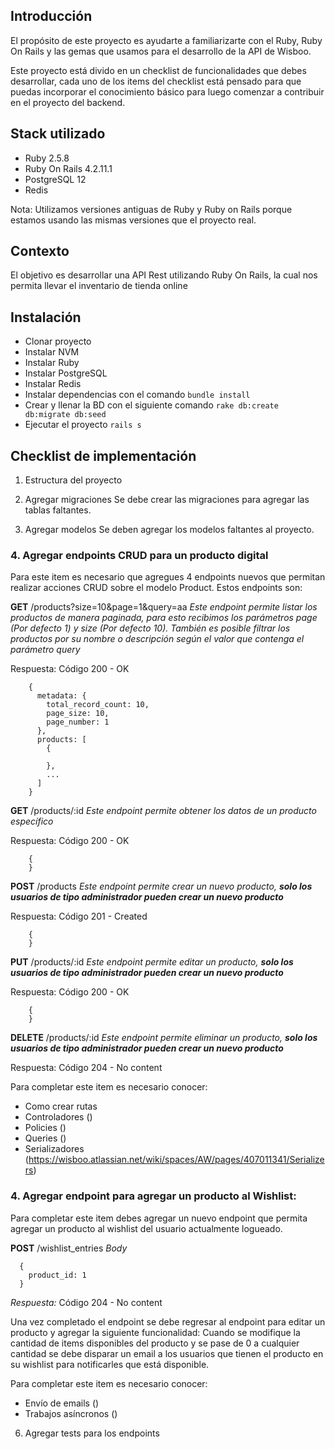 ## Introducción

El propósito de este proyecto es ayudarte a familiarizarte con el Ruby, Ruby On Rails y las gemas que usamos para el desarrollo de la API de Wisboo.

Este proyecto está divido en un checklist de funcionalidades que debes desarrollar, cada uno de los items del checklist está pensado para que puedas incorporar el conocimiento básico para luego comenzar a contribuir en el proyecto del backend.

## Stack utilizado

- Ruby 2.5.8
- Ruby On Rails 4.2.11.1
- PostgreSQL 12
- Redis

Nota: Utilizamos versiones antiguas de Ruby y Ruby on Rails porque estamos usando las mismas versiones que el proyecto real. 

## Contexto

El objetivo es desarrollar una API Rest utilizando Ruby On Rails, la cual nos permita llevar el inventario de tienda online

## Instalación 
- Clonar proyecto
- Instalar NVM
- Instalar Ruby
- Instalar PostgreSQL
- Instalar Redis
- Instalar dependencias con el comando `bundle install`
- Crear y llenar la BD con el siguiente comando `rake db:create db:migrate db:seed`
- Ejecutar el proyecto `rails s`

## Checklist de implementación

1. Estructura del proyecto

2. Agregar migraciones
Se debe crear las migraciones para agregar las tablas faltantes.

3. Agregar modelos
Se deben agregar los modelos faltantes al proyecto.

### 4. Agregar endpoints CRUD para un producto digital

Para este item es necesario que agregues 4 endpoints nuevos que permitan realizar acciones CRUD sobre el modelo Product. Estos endpoints son:

**GET** /products?size=10&page=1&query=aa
_Este endpoint permite listar los productos de manera paginada, para esto recibimos los parámetros page (Por defecto 1) y size (Por defecto 10). También es posible filtrar los productos por su nombre o descripción según el valor que contenga el parámetro query_

Respuesta:
Código 200 - OK
````
    {
      metadata: {
        total_record_count: 10,
        page_size: 10,
        page_number: 1
      },
      products: [
        {

        },
        ...
      ]
    }
````

**GET** /products/:id
_Este endpoint permite obtener los datos de un producto específico_

Respuesta:
Código 200 - OK
````
    {
    }
````

**POST** /products
_Este endpoint permite crear un nuevo producto, **solo los usuarios de tipo administrador pueden crear un nuevo producto**_

Respuesta:
Código 201 - Created
````
    {
    }
````

**PUT** /products/:id
_Este endpoint permite editar un producto, **solo los usuarios de tipo administrador pueden crear un nuevo producto**_

Respuesta:
Código 200 - OK
````
    {
    }
````

**DELETE** /products/:id
_Este endpoint permite eliminar un producto, **solo los usuarios de tipo administrador pueden crear un nuevo producto**_

Respuesta:
Código 204 - No content


Para completar este item es necesario conocer:
 - Como crear rutas
 - Controladores ()
 - Policies ()
 - Queries ()
 - Serializadores (https://wisboo.atlassian.net/wiki/spaces/AW/pages/407011341/Serializers)

### 4. Agregar endpoint para agregar un producto al Wishlist:

Para completar este item debes agregar un nuevo endpoint que permita agregar un producto al wishlist del usuario actualmente logueado.

**POST** /wishlist_entries
_Body_
````
  {
    product_id: 1
  }
````
_Respuesta:_
Código 204 - No content

Una vez completado el endpoint se debe regresar al endpoint para editar un producto y agregar la siguiente funcionalidad: Cuando se modifique la cantidad de items disponibles del producto y se pase de 0 a cualquier cantidad se debe disparar un email a los usuarios que tienen el producto en su wishlist para notificarles que está disponible.

Para completar este item es necesario conocer:
 - Envío de emails ()
 - Trabajos asíncronos ()

6. Agregar tests para los endpoints

